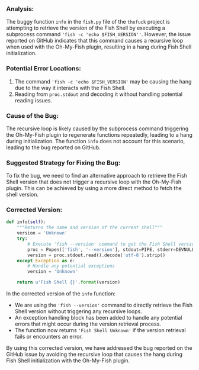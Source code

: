 ### Analysis:
The buggy function `info` in the `fish.py` file of the `thefuck` project is attempting to retrieve the version of the Fish Shell by executing a subprocess command `'fish -c 'echo $FISH_VERSION''`. However, the issue reported on GitHub indicates that this command causes a recursive loop when used with the Oh-My-Fish plugin, resulting in a hang during Fish Shell initialization.

### Potential Error Locations:
1. The command `'fish -c 'echo $FISH_VERSION'` may be causing the hang due to the way it interacts with the Fish Shell.
2. Reading from `proc.stdout` and decoding it without handling potential reading issues.

### Cause of the Bug:
The recursive loop is likely caused by the subprocess command triggering the Oh-My-Fish plugin to regenerate functions repeatedly, leading to a hang during initialization. The function `info` does not account for this scenario, leading to the bug reported on GitHub.

### Suggested Strategy for Fixing the Bug:
To fix the bug, we need to find an alternative approach to retrieve the Fish Shell version that does not trigger a recursive loop with the Oh-My-Fish plugin. This can be achieved by using a more direct method to fetch the shell version.

### Corrected Version:
```python
def info(self):
    """Returns the name and version of the current shell"""
    version = 'Unknown'
    try:
        # Execute 'fish --version' command to get the Fish Shell version directly
        proc = Popen(['fish', '--version'], stdout=PIPE, stderr=DEVNULL)
        version = proc.stdout.read().decode('utf-8').strip()
    except Exception as e:
        # Handle any potential exceptions
        version = 'Unknown'

    return u'Fish Shell {}'.format(version)
```

In the corrected version of the `info` function:
- We are using the `'fish --version'` command to directly retrieve the Fish Shell version without triggering any recursive loops.
- An exception handling block has been added to handle any potential errors that might occur during the version retrieval process.
- The function now returns `'Fish Shell Unknown'` if the version retrieval fails or encounters an error.

By using this corrected version, we have addressed the bug reported on the GitHub issue by avoiding the recursive loop that causes the hang during Fish Shell initialization with the Oh-My-Fish plugin.
